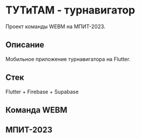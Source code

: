 # ТУТиТАМ - турнавигатор
Проект команды WEBM на МПИТ-2023.

## Описание
Мобильное приложение турнавигатора на Flutter.

## Стек
Flutter + Firebase + Supabase

## Команда WEBM
## МПИТ-2023

